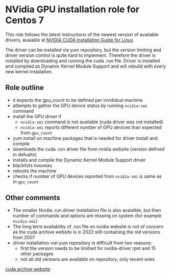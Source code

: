 # NVidia GPU installation role for Centos 7

This role follows the latest instructions of the newest version of available
drivers, avaiable at [NVIDIA CUDA Installation Guide for
Linux](https://docs.nvidia.com/cuda/pdf/CUDA_Installation_Guide_Linux.pdf).

The driver can be installed via yum repository, but the version limiting and
driver version control is quite hard to implement. Therefore the driver is
installed by downloading and running the cuda .run file.
Driver is installed and compiled as Dynamic Kernel Module Support and will
rebuild with every new kernel instalation.


## Role outline

- it expects the gpu_count to be defined per invididual machine
- attempts to gather the GPU device status by running `nvidia-smi` command
- install the GPU driver if
   - `nvidia-smi` command is not available (cuda driver was not installed)
   - `nvidia-smi` reports different number of GPU devices than expected from `gpu_count`
- yum install on machine packages that is needed for driver install and compile
- downloads the cuda .run driver file from nvidia website (version defined in defualts)
- installs and compile the Dynamic Kernel Module Support driver
- blacklists nouveau
- reboots the machine
- checks if number of GPU devices reported from `nvidia-smi` is same as in `gpu_count`

## Other comments

 - The smaller Nvidia .run driver installation file is also avaialble, but then
   number of commands and options are missing on system (for example `nvidia-smi`)
 - The long term availablitiy of .run file on nvidia website is not of concern as
   the cuda archive website is in 2022 still containing the old versions from 2007
 - driver installation vial yum repository is difficult from two reasons:
    - first the version needs to be limitied for nvidia-driver rpm and 15 other packages
    - not all old versions are available on repository, only recent ones

[cuda archive website](https://developer.nvidia.com/cuda-toolkit-archive)
